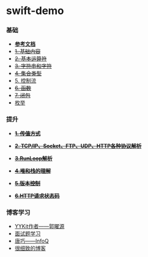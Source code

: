 # swift-demo
### 基础
- **[参考文档](https://www.cnswift.org)**
- ~~[1. 基础内容](http://blog.csdn.net/fuzongjian/article/details/79015370)~~
- ~~[2. 基本运算符]()~~
- ~~[3. 字符串和字符]()~~
- ~~[4. 集合类型]()~~
- [5. 控制流]()
- ~~[6. 函数]()~~
- ~~[7. 闭包]()~~
- [枚举]()

### 提升
- **~~[1. 传值方式](https://github.com/fuzongjian/swift-demos/blob/master/mds/passValue.md)~~**

- **~~[2. TCP/IP、Socket、FTP、UDP、HTTP各种协议解析](https://github.com/fuzongjian/swift-demos/blob/master/mds/protocol.md)~~**

- **~~[3.RunLoop解析](https://github.com/fuzongjian/swift-demos/blob/master/mds/runloop.md)~~**

- **~~[4.堆和栈的理解](https://github.com/fuzongjian/swift-demos/blob/master/mds/stack.md)~~**
- **~~[5.版本控制](https://github.com/fuzongjian/swift-demos/blob/master/mds/version.md)~~**
- **~~[6.HTTP请求状态码](https://github.com/fuzongjian/swift-demos/blob/master/mds/http.md)~~**
### 博客学习
- [YYKit作者——郭曜源](https://blog.ibireme.com)
- [面试题学习](https://zhuanlan.zhihu.com/c_154646059)
- [唐巧——InfoQ](http://www.infoq.com/cn/profile/唐巧)
- [很细致的博客](http://www.cnblogs.com/kenshincui/)
